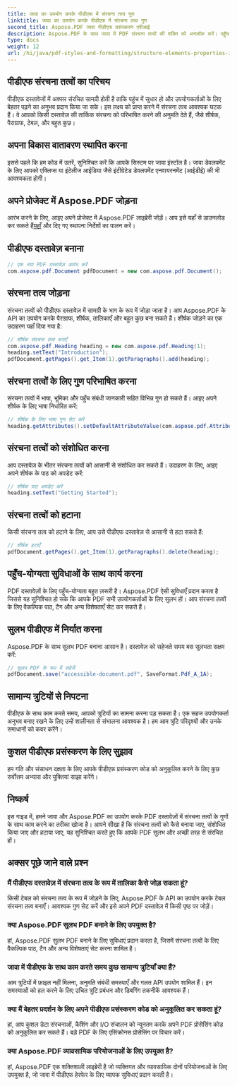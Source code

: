 ```yaml
---
title: जावा का उपयोग करके पीडीएफ में संरचना तत्व गुण
linktitle: जावा का उपयोग करके पीडीएफ में संरचना तत्व गुण
second_title: Aspose.PDF जावा पीडीएफ प्रसंस्करण एपीआई
description: Aspose.PDF के साथ जावा में PDF संरचना तत्वों की शक्ति को अनलॉक करें। पहुँच के लिए PDF बनाना, संशोधित करना और अनुकूलित करना सीखें।
type: docs
weight: 12
url: /hi/java/pdf-styles-and-formatting/structure-elements-properties-in-pdf-using-java/
---
```


## पीडीएफ संरचना तत्वों का परिचय

पीडीएफ दस्तावेजों में अक्सर संरचित सामग्री होती है ताकि पहुंच में सुधार हो और उपयोगकर्ताओं के लिए बेहतर पढ़ने का अनुभव प्रदान किया जा सके। इस लक्ष्य को प्राप्त करने में संरचना तत्व आवश्यक घटक हैं। वे आपको किसी दस्तावेज़ की तार्किक संरचना को परिभाषित करने की अनुमति देते हैं, जैसे शीर्षक, पैराग्राफ, टेबल, और बहुत कुछ।

## अपना विकास वातावरण स्थापित करना

इससे पहले कि हम कोड में उतरें, सुनिश्चित करें कि आपके सिस्टम पर जावा इंस्टॉल है। जावा डेवलपमेंट के लिए आपको एक्लिप्स या इंटेलीज आईडिया जैसे इंटीग्रेटेड डेवलपमेंट एनवायरनमेंट (आईडीई) की भी आवश्यकता होगी।

## अपने प्रोजेक्ट में Aspose.PDF जोड़ना

 आरंभ करने के लिए, आइए अपने प्रोजेक्ट में Aspose.PDF लाइब्रेरी जोड़ें। आप इसे यहाँ से डाउनलोड कर सकते हैं[यहाँ](https://releases.aspose.com/pdf/java/) और दिए गए स्थापना निर्देशों का पालन करें।

## पीडीएफ दस्तावेज़ बनाना

```java
// एक नया PDF दस्तावेज़ आरंभ करें
com.aspose.pdf.Document pdfDocument = new com.aspose.pdf.Document();
```

## संरचना तत्व जोड़ना

संरचना तत्वों को पीडीएफ दस्तावेज़ में सामग्री के भाग के रूप में जोड़ा जाता है। आप Aspose.PDF के API का उपयोग करके पैराग्राफ, शीर्षक, तालिकाएँ और बहुत कुछ बना सकते हैं। शीर्षक जोड़ने का एक उदाहरण यहाँ दिया गया है:

```java
// शीर्षक संरचना तत्व बनाएँ
com.aspose.pdf.Heading heading = new com.aspose.pdf.Heading(1);
heading.setText("Introduction");
pdfDocument.getPages().get_Item(1).getParagraphs().add(heading);
```

## संरचना तत्वों के लिए गुण परिभाषित करना

संरचना तत्वों में भाषा, भूमिका और पहुँच संबंधी जानकारी सहित विभिन्न गुण हो सकते हैं। आइए अपने शीर्षक के लिए भाषा निर्धारित करें:

```java
// शीर्षक के लिए भाषा गुण सेट करें
heading.getAttributes().setDefaultAttributeValue(com.aspose.pdf.AttributeKeys.Lang, "en-US");
```

## संरचना तत्वों को संशोधित करना

आप दस्तावेज़ के भीतर संरचना तत्वों को आसानी से संशोधित कर सकते हैं। उदाहरण के लिए, आइए अपने शीर्षक के पाठ को अपडेट करें:

```java
// शीर्षक पाठ अपडेट करें
heading.setText("Getting Started");
```

## संरचना तत्वों को हटाना

किसी संरचना तत्व को हटाने के लिए, आप उसे पीडीएफ दस्तावेज़ से आसानी से हटा सकते हैं:

```java
// शीर्षक हटाएँ
pdfDocument.getPages().get_Item(1).getParagraphs().delete(heading);
```

## पहुँच-योग्यता सुविधाओं के साथ कार्य करना

PDF दस्तावेज़ों के लिए पहुँच-योग्यता बहुत ज़रूरी है। Aspose.PDF ऐसी सुविधाएँ प्रदान करता है जिससे यह सुनिश्चित हो सके कि आपके PDF सभी उपयोगकर्ताओं के लिए सुलभ हों। आप संरचना तत्वों के लिए वैकल्पिक पाठ, टैग और अन्य विशेषताएँ सेट कर सकते हैं।

## सुलभ पीडीएफ में निर्यात करना

Aspose.PDF के साथ सुलभ PDF बनाना आसान है। दस्तावेज़ को सहेजते समय बस सुलभता सक्षम करें:

```java
// सुलभ PDF के रूप में सहेजें
pdfDocument.save("accessible-document.pdf", SaveFormat.Pdf_A_1A);
```

## सामान्य त्रुटियों से निपटना

पीडीएफ के साथ काम करते समय, आपको त्रुटियों का सामना करना पड़ सकता है। एक सहज उपयोगकर्ता अनुभव बनाए रखने के लिए उन्हें शालीनता से संभालना आवश्यक है। हम आम त्रुटि परिदृश्यों और उनके समाधानों को कवर करेंगे।

## कुशल पीडीएफ प्रसंस्करण के लिए सुझाव

हम गति और संसाधन दक्षता के लिए आपके पीडीएफ प्रसंस्करण कोड को अनुकूलित करने के लिए कुछ सर्वोत्तम अभ्यास और युक्तियां साझा करेंगे।

## निष्कर्ष

इस गाइड में, हमने जावा और Aspose.PDF का उपयोग करके PDF दस्तावेज़ों में संरचना तत्वों के गुणों के साथ काम करने का तरीका खोजा है। आपने सीखा है कि संरचना तत्वों को कैसे बनाया जाए, संशोधित किया जाए और हटाया जाए, यह सुनिश्चित करते हुए कि आपके PDF सुलभ और अच्छी तरह से संरचित हों।

## अक्सर पूछे जाने वाले प्रश्न

### मैं पीडीएफ दस्तावेज़ में संरचना तत्व के रूप में तालिका कैसे जोड़ सकता हूं?

किसी टेबल को संरचना तत्व के रूप में जोड़ने के लिए, Aspose.PDF के API का उपयोग करके टेबल संरचना तत्व बनाएँ। आवश्यक गुण सेट करें और इसे अपने PDF दस्तावेज़ में किसी पृष्ठ पर जोड़ें।

### क्या Aspose.PDF सुलभ PDF बनाने के लिए उपयुक्त है?

हां, Aspose.PDF सुलभ PDF बनाने के लिए सुविधाएं प्रदान करता है, जिसमें संरचना तत्वों के लिए वैकल्पिक पाठ, टैग और अन्य विशेषताएं सेट करना शामिल है।

### जावा में पीडीएफ के साथ काम करते समय कुछ सामान्य त्रुटियाँ क्या हैं?

आम त्रुटियों में फ़ाइल नहीं मिलना, अनुमति संबंधी समस्याएँ और गलत API उपयोग शामिल हैं। इन समस्याओं को हल करने के लिए उचित त्रुटि प्रबंधन और डिबगिंग तकनीकें आवश्यक हैं।

### क्या मैं बेहतर प्रदर्शन के लिए अपने पीडीएफ प्रसंस्करण कोड को अनुकूलित कर सकता हूं?

हां, आप कुशल डेटा संरचनाओं, कैशिंग और I/O संचालन को न्यूनतम करके अपने PDF प्रोसेसिंग कोड को अनुकूलित कर सकते हैं। बड़े PDF के लिए एसिंक्रोनस प्रोसेसिंग पर विचार करें।

### क्या Aspose.PDF व्यावसायिक परियोजनाओं के लिए उपयुक्त है?

हां, Aspose.PDF एक शक्तिशाली लाइब्रेरी है जो व्यक्तिगत और व्यावसायिक दोनों परियोजनाओं के लिए उपयुक्त है, जो जावा में पीडीएफ हेरफेर के लिए व्यापक सुविधाएं प्रदान करती है।